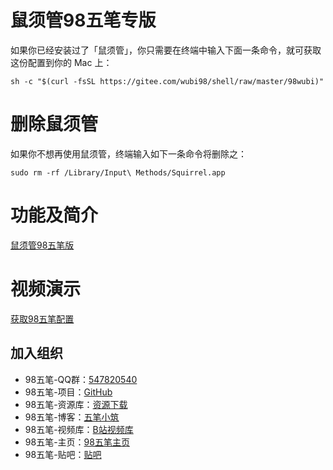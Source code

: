 # 鼠须管98五笔专版

如果你已经安装过了「鼠须管」，你只需要在终端中输入下面一条命令，就可获取这份配置到你的 Mac 上：


``````
sh -c "$(curl -fsSL https://gitee.com/wubi98/shell/raw/master/98wubi)"
``````

# 删除鼠须管

如果你不想再使用鼠须管，终端输入如下一条命令将删除之：

``````
sudo rm -rf /Library/Input\ Methods/Squirrel.app
``````


# 功能及简介

[鼠须管98五笔版](https://wubi98.gitee.io/input%20method/2019/12/03/032.squirrel.html)


# 视频演示

[获取98五笔配置](https://www.bilibili.com/video/av81856489)


## 加入组织

<div class="content">
<ul>
<li>98五笔-QQ群：<a href="//shang.qq.com/wpa/qunwpa?idkey=26ae7c9099c6f37a78e0501329e179da09820470312195252a6927c565fcb995">547820540</a></li>
<li>98五笔-项目：<a href="https://github.com/yanhuacuo/98wubi-tables">GitHub</a></li>
<li>98五笔-资源库：<a href="https://wb98.gitee.io/">资源下载</a></li>
<li>98五笔-博客：<a href="https://wubi98.gitee.io/">五笔小筑</a></li>
<li>98五笔-视频库：<a href="https://space.bilibili.com/13979976">B站视频库</a></li>
<li>98五笔-主页：<a href="http://www.98wubi.com/">98五笔主页</a></li>
<li>98五笔-贴吧：<a href="http://tieba.baidu.com/f?kw=98%E4%BA%94%E7%AC%94&ie=utf-8&tab=main">贴吧</a></li>
</ul>
</div>
